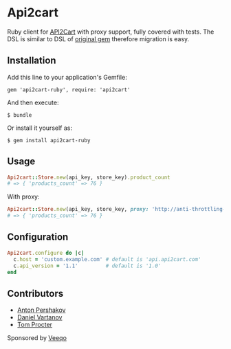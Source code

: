 # Api2cart

Ruby client for [API2Cart](https://www.api2cart.com/) with proxy support, fully covered with tests.
The DSL is similar to DSL of [original gem](https://rubygems.org/gems/API2Cart) therefore migration is easy.


## Installation

Add this line to your application's Gemfile:

    gem 'api2cart-ruby', require: 'api2cart'

And then execute:

    $ bundle

Or install it yourself as:

    $ gem install api2cart-ruby

## Usage

```ruby
Api2cart::Store.new(api_key, store_key).product_count
# => { 'products_count' => 76 }
```

With proxy:

```ruby
Api2cart::Store.new(api_key, store_key, proxy: 'http://anti-throttling-proxy.local:1080').product_count
# => { 'products_count' => 76 }
```

## Configuration

```ruby
Api2cart.configure do |c|
  c.host = 'custom.example.com' # default is 'api.api2cart.com'
  c.api_version = '1.1'         # default is '1.0'
end
```

## Contributors

* [Anton Pershakov](https://github.com/main24)
* [Daniel Vartanov](https://github.com/DanielVartanov)
* [Tom Procter](https://github.com/TDProcter)

Sponsored by [Veeqo](https://github.com/veeqo)
